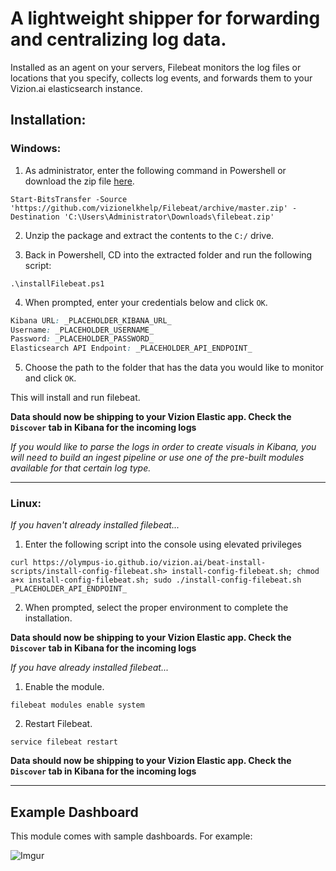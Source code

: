 # A lightweight shipper for forwarding and centralizing log data. 

Installed as an agent on your servers, Filebeat monitors the log files or locations that you specify, collects log events, and forwards them to your Vizion.ai elasticsearch instance.

## Installation:

### Windows:

1) As administrator, enter the following command in Powershell or download the zip file [here](https://github.com/vizionelkhelp/Filebeat/archive/master.zip).

```
Start-BitsTransfer -Source 'https://github.com/vizionelkhelp/Filebeat/archive/master.zip' -Destination 'C:\Users\Administrator\Downloads\filebeat.zip'
```

2) Unzip the package and extract the contents to the `C:/` drive.

3) Back in Powershell, CD into the extracted folder and run the following script:

```
.\installFilebeat.ps1
```

4) When prompted, enter your credentials below and click ```OK```.

```css
Kibana URL: _PLACEHOLDER_KIBANA_URL_
Username: _PLACEHOLDER_USERNAME_
Password: _PLACEHOLDER_PASSWORD_
Elasticsearch API Endpoint: _PLACEHOLDER_API_ENDPOINT_
```

5) Choose the path to the folder that has the data you would like to monitor and click ```OK```.

This will install and run filebeat.

**Data should now be shipping to your Vizion Elastic app. Check the ```Discover``` tab in Kibana for the incoming logs**

<i>If you would like to parse the logs in order to create visuals in Kibana, you will need to build an ingest pipeline or use one of the pre-built modules available for that certain log type.</i>

<hr>

### Linux:

<i>If you haven't already installed filebeat...</i>

1) Enter the following script into the console using elevated privileges

```
curl https://olympus-io.github.io/vizion.ai/beat-install-scripts/install-config-filebeat.sh> install-config-filebeat.sh; chmod a+x install-config-filebeat.sh; sudo ./install-config-filebeat.sh _PLACEHOLDER_API_ENDPOINT_
```

2) When prompted, select the proper environment to complete the installation.

**Data should now be shipping to your Vizion Elastic app. Check the ```Discover``` tab in Kibana for the incoming logs**

<i>If you have already installed filebeat...</i>

1) Enable the module.

```
filebeat modules enable system
```

2) Restart Filebeat.

```
service filebeat restart
```

**Data should now be shipping to your Vizion Elastic app. Check the ```Discover``` tab in Kibana for the incoming logs**

<hr>

## Example Dashboard

This module comes with sample dashboards. For example:

![Imgur](https://imgur.com/UyvMAgN.png)



